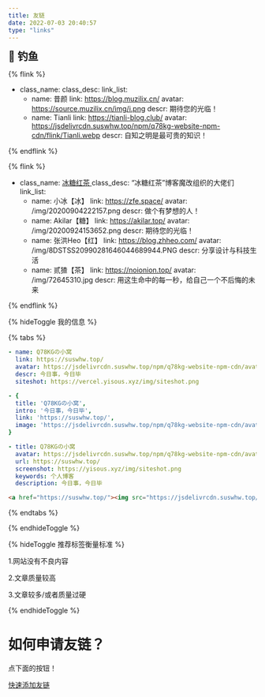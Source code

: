 ```yaml
---
title: 友链
date: 2022-07-03 20:40:57
type: "links"
---
```

<div class="title-h2-a">
  <div class="title-h2-a-left">
    <h2 style="padding-top: 0;margin:0.6rem 0 0.6rem;">🎣 钓鱼</h2><a class="random-post-start" href="javascript:fetchRandomPost();"><i class="fa-solid fa-arrow-rotate-right"></i></a>
  </div>
</div>
<div id="random-post"></div>

<link rel="stylesheet" type="text/css" href="https://jsdelivrcdn.suswhw.top/gh/zhheo/JS-Heo@main/moments/random-friends-post.css">








{% flink %}
- class_name: <a href="https://github.com/Flink"></a>
  class_desc:
  link_list:
  - name: 昔颜
    link: https://blog.muzilix.cn/
    avatar: https://source.muzilix.cn/img/i.png
    descr: 期待您的光临！
  - name: Tianli
    link: https://tianli-blog.club/
    avatar: https://jsdelivrcdn.suswhw.top/npm/q78kg-website-npm-cdn/flink/Tianli.webp
    descr: 自知之明是最可贵的知识！

{% endflink %}

<!-- 一个友链例子 -->


{% flink %}
- class_name: <a href="https://github.com/Rock-Candy-Tea">冰糖红茶 </a>
  class_desc: “冰糖红茶”博客魔改组织的大佬们
  link_list:
  - name: 小冰【冰】
    link: https://zfe.space/
    avatar: /img/20200904222157.png
    descr: 做个有梦想的人！
  - name: Akilar【糖】
    link: https://akilar.top/
    avatar: /img/20200924153652.png
    descr: 期待您的光临！
  - name: 张洪Heo【红】
    link: https://blog.zhheo.com/
    avatar: /img/8DSTSS20990281646044689944.PNG
    descr: 分享设计与科技生活
  - name: 贰猹【茶】
    link: https://noionion.top/
    avatar: /img/72645310.jpg
    descr: 用这生命中的每一秒，给自己一个不后悔的未来

{% endflink %}

{% hideToggle 我的信息 %}

{% tabs  %}
<!-- tab Butterfly & MengD -->
```yaml
- name: Q78KGの小窝
  link: https://suswhw.top/
  avatar: https://jsdelivrcdn.suswhw.top/npm/q78kg-website-npm-cdn/avatar.png
  descr: 今日事，今日毕
  siteshot: https://vercel.yisous.xyz/img/siteshot.png
```
<!-- endtab -->

<!-- tab fluid -->
```yaml
- {
  title: 'Q78KGの小窝',
  intro: '今日事，今日毕',
  link: 'https://suswhw.top/',
  image: 'https://jsdelivrcdn.suswhw.top/npm/q78kg-website-npm-cdn/avatar.png'
}
```
<!-- endtab -->

<!-- tab volantis -->
```yaml
- title: Q78KGの小窝
  avatar: https://jsdelivrcdn.suswhw.top/npm/q78kg-website-npm-cdn/avatar.png
  url: https://suswhw.top/
  screenshot: https://yisous.xyz/img/siteshot.png
  keywords: 个人博客
  description: 今日事，今日毕
```
<!-- endtab -->

<!-- tab html -->
```html
<a href="https://suswhw.top/"><img src="https://jsdelivrcdn.suswhw.top/npm/q78kg-website-npm-cdn/avatar.png" alt="avatar">Q78KGの小窝</a>
```
<!-- endtab -->

{% endtabs  %}

{% endhideToggle %}

{% hideToggle 推荐标签衡量标准 %}

1.网站没有不良内容

2.文章质量较高

3.文章较多/或者质量过硬

{% endhideToggle %}

<h1>如何申请友链？</h1>

点下面的按钮！
<script type="text/javascript" src="https://jsdelivrcdn.suswhw.top/npm/jquery@latest/dist/jquery.min.js"></script>
<script src = "/js/randomFriend.js"></script>

<a href="javascript:void(0)" onclick="addflink()">快速添加友链</a>
